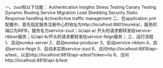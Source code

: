 一、zuul有以下功能：
Authentication
Insights
Stress Testing
Canary Testing
Dynamic Routing
Service Migration
Load Shedding
Security
Static Response handling
Active/Active traffic management
二、在application.yml配置中，首先指定服务注册中心的地址为http://localhost:8801/eureka/，服务的端口为8819，服务名为service-zuul；以/api-a/ 开头的请求都转发给service-ribbon服务；以/api-b/开头的请求都转发给service-feign服务；
三、运行流程
1、启动eureka-server
2、启动eureka-producer
3、启动service-ribbon
4、启动service-feign
5、启动本实例service-zuul
6、访问http://localhost:8819/api-a/test，以及http://localhost:8819/api-a/test?token=liu
6、访问http://localhost:8819/api-b/test